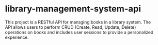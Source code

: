 # library-management-system-api
This project is a RESTful API for managing books in a library system. The API allows users to perform CRUD (Create, Read, Update, Delete) operations on books and includes user sessions to provide a personalized experience.
